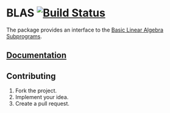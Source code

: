 # BLAS [![Build Status][travis-svg]][travis-url]

The package provides an interface to the [Basic Linear Algebra Subprograms][1].

## [Documentation][docs]

## Contributing

1. Fork the project.
2. Implement your idea.
3. Create a pull request.

[1]: http://en.wikipedia.org/wiki/Basic_Linear_Algebra_Subprograms

[travis-svg]: https://travis-ci.org/stainless-steel/blas.svg?branch=master
[travis-url]: https://travis-ci.org/stainless-steel/blas
[docs]: https://stainless-steel.github.io/blas
